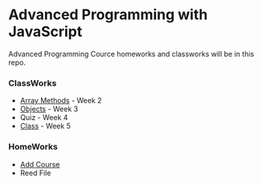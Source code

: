 # Advanced Programming with JavaScript
Advanced Programming Cource homeworks and classworks will be in this repo.

### ClassWorks
- [Array Methods](https://bedirhanyildirim.github.io/AdvProg/classwork-2.html) - Week 2
- [Objects](https://bedirhanyildirim.github.io/AdvProg/inspector.html) - Week 3
- Quiz - Week 4
- [Class](https://bedirhanyildirim.github.io/AdvProg/index.html) - Week 5

### HomeWorks
- [Add Course](https://bedirhanyildirim.github.io/AdvProg/homework-1.html)
- Reed File
